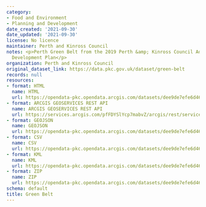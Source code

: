```yaml
---
category:
- Food and Environment
- Planning and Development
date_created: '2021-09-30'
date_updated: '2021-09-30'
license: No licence
maintainer: Perth and Kinross Council
notes: <p>Perth Green Belt from the 2019 Perth &amp; Kinross Council Adopted Local
  Development Plan</p>
organization: Perth and Kinross Council
original_dataset_link: https://data.pkc.gov.uk/dataset/green-belt
records: null
resources:
- format: HTML
  name: HTML
  url: https://opendata-pkc.opendata.arcgis.com/datasets/dee9de7efe6d460489782d361b668d7b_0
- format: ARCGIS GEOSERVICES REST API
  name: ARCGIS GEOSERVICES REST API
  url: https://services.arcgis.com/pfFDYSlYcp7mabvZ/arcgis/rest/services/Green_Belt/FeatureServer/0
- format: GEOJSON
  name: GEOJSON
  url: https://opendata-pkc.opendata.arcgis.com/datasets/dee9de7efe6d460489782d361b668d7b_0.geojson?outSR=%7B%22latestWkid%22%3A27700%2C%22wkid%22%3A27700%7D
- format: CSV
  name: CSV
  url: https://opendata-pkc.opendata.arcgis.com/datasets/dee9de7efe6d460489782d361b668d7b_0.csv?outSR=%7B%22latestWkid%22%3A27700%2C%22wkid%22%3A27700%7D
- format: KML
  name: KML
  url: https://opendata-pkc.opendata.arcgis.com/datasets/dee9de7efe6d460489782d361b668d7b_0.kml?outSR=%7B%22latestWkid%22%3A27700%2C%22wkid%22%3A27700%7D
- format: ZIP
  name: ZIP
  url: https://opendata-pkc.opendata.arcgis.com/datasets/dee9de7efe6d460489782d361b668d7b_0.zip?outSR=%7B%22latestWkid%22%3A27700%2C%22wkid%22%3A27700%7D
schema: default
title: Green Belt
---
```

